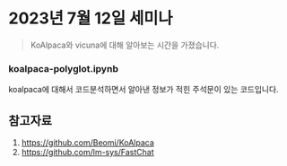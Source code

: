 # 2023년 7월 12일 세미나

> KoAlpaca와 vicuna에 대해 알아보는 시간을 가졌습니다.

### koalpaca-polyglot.ipynb
koalpaca에 대해서 코드분석하면서 알아낸 정보가 적힌 주석문이 있는 코드입니다.

## 참고자료
1. https://github.com/Beomi/KoAlpaca
2. https://github.com/lm-sys/FastChat
